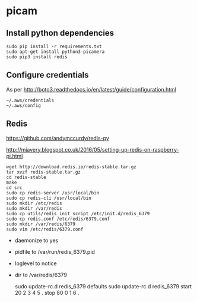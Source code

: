 # picam

## Install python dependencies

    sudo pip install -r requirements.txt
    sudo apt-get install python3-picamera
    sudo pip3 install redis

## Configure credentials

As per http://boto3.readthedocs.io/en/latest/guide/configuration.html

    ~/.aws/credentials
    ~/.aws/config

## Redis

https://github.com/andymccurdy/redis-py

http://mjavery.blogspot.co.uk/2016/05/setting-up-redis-on-raspberry-pi.html

    wget http://download.redis.io/redis-stable.tar.gz
    tar xvzf redis-stable.tar.gz
    cd redis-stable
    make
    cd src
    sudo cp redis-server /usr/local/bin
    sudo cp redis-cli /usr/local/bin
    sudo mkdir /etc/redis
    sudo mkdir /var/redis
    sudo cp utils/redis_init_script /etc/init.d/redis_6379
    sudo cp redis.conf /etc/redis/6379.conf
    sudo mkdir /var/redis/6379
    sudo vim /etc/redis/6379.conf

- daemonize to yes
- pidfile to /var/run/redis_6379.pid
- loglevel to notice
- dir to /var/redis/6379

    sudo update-rc.d redis_6379 defaults
    sudo update-rc.d redis_6379 start 20 2 3 4 5 . stop 80 0 1 6 .

